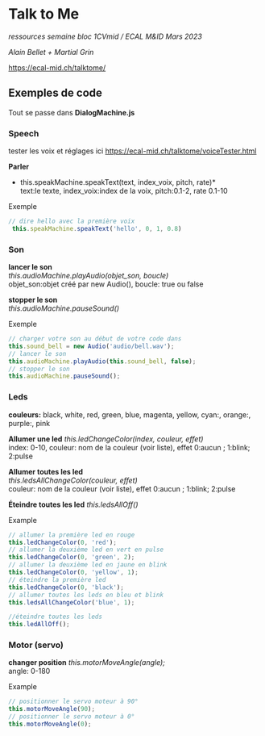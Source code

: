 # Talk to Me

_ressources semaine bloc 1CVmid / ECAL M&ID Mars 2023_

_Alain Bellet + Martial Grin_

https://ecal-mid.ch/talktome/

## Exemples de code

Tout se passe dans **DialogMachine.js**

### Speech
tester les voix et réglages ici
https://ecal-mid.ch/talktome/voiceTester.html

**Parler**  
* this.speakMachine.speakText(text, index_voix, pitch, rate)*  
text:le texte, index_voix:index de la voix, pitch:0.1-2, rate 0.1-10  

Exemple
```JavaScript
// dire hello avec la première voix
 this.speakMachine.speakText('hello', 0, 1, 0.8)
```

### Son
**lancer le son**  
*this.audioMachine.playAudio(objet_son, boucle)*  
objet_son:objet créé par new Audio(), boucle: true ou false   

**stopper le son**  
*this.audioMachine.pauseSound()*

Exemple
```JavaScript
// charger votre son au début de votre code dans 
this.sound_bell = new Audio('audio/bell.wav');
// lancer le son
this.audioMachine.playAudio(this.sound_bell, false);
// stopper le son
this.audioMachine.pauseSound();
```

### Leds
**couleurs:**  black, white, red, green, blue, magenta, yellow, cyan:, orange:, purple:, pink  

**Allumer une led**
*this.ledChangeColor(index, couleur, effet)*  
index: 0-10, couleur: nom de la couleur (voir liste), effet 0:aucun ; 1:blink; 2:pulse

**Allumer toutes les led**  
*this.ledsAllChangeColor(couleur, effet)*  
couleur: nom de la couleur (voir liste), effet 0:aucun ; 1:blink; 2:pulse  

**Éteindre toutes les led**
*this.ledsAllOff()*  


Example
```JavaScript
// allumer la première led en rouge
this.ledChangeColor(0, 'red');
// allumer la deuxième led en vert en pulse
this.ledChangeColor(0, 'green', 2);
// allumer la deuxième led en jaune en blink
this.ledChangeColor(0, 'yellow', 1);
// éteindre la première led
this.ledChangeColor(0, 'black');
// allumer toutes les leds en bleu et blink
this.ledsAllChangeColor('blue', 1);

//éteindre toutes les leds
this.ledAllOff();
```

### Motor (servo)

**changer position**
*this.motorMoveAngle(angle);*  
angle: 0-180

Example
```JavaScript
// positionner le servo moteur à 90°
this.motorMoveAngle(90);
// positionner le servo moteur à 0°
this.motorMoveAngle(0);
```
